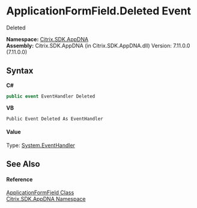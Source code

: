 # ApplicationFormField.Deleted Event
 

Deleted

**Namespace:**&nbsp;[Citrix.SDK.AppDNA](index.md)<br />**Assembly:**&nbsp;Citrix.SDK.AppDNA (in Citrix.SDK.AppDNA.dll) Version: 7.11.0.0 (7.11.0.0)

## Syntax

**C#**
```csharp
public event EventHandler Deleted
```

**VB**
```vbnet
Public Event Deleted As EventHandler
```


#### Value
Type: <a href="http://msdn2.microsoft.com/en-us/library/xhb70ccc" target="_blank">System.EventHandler</a>

## See Also


#### Reference
<a href="cf0e2e3c-35e5-33f1-ec47-81035ed4081b">ApplicationFormField Class</a><br /><a href="fe2d265b-410b-8b11-1eb4-a790e0b062bf">Citrix.SDK.AppDNA Namespace</a><br />